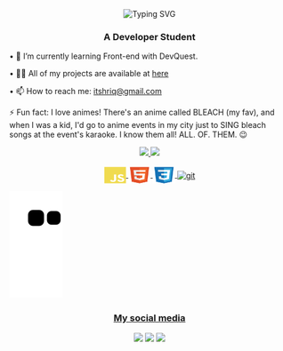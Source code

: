 


<div align="center">
  <img src="https://readme-typing-svg.herokuapp.com?font=Yomogi&size=30&pause=1000&color=0F71FF&center=true&vCenter=true&width=435&lines=++Hi%2C+I'm+Henry!" alt="Typing SVG" /></a>

  ### <p align="center"> <strong> A Developer Student </strong> </p>

</div>





• 🌱 I’m currently learning Front-end with DevQuest.

• 👨‍💻 All of my projects are available at <a href="https://github.com/HHriq?tab=repositories" target="_blank"> here </a>

• 📫 How to reach me: itshriq@gmail.com

⚡ Fun fact: I love animes! There's an anime called BLEACH (my fav), and when I was a kid, I'd go to anime events in my city just to SING bleach songs at the event's karaoke. I know them all! ALL. OF. THEM. 😉


<div align="center">
  <a href="https://github.com/HHriq">
  <img height="180em" src="https://github-readme-stats.vercel.app/api?username=HHriq&show_icons=true&theme=buefy&include_all_commits=true&count_private=true"/>
  <img height="180em" src="https://github-readme-stats.vercel.app/api/top-langs/?username=HHriq&layout=compact&langs_count=6&theme=buefy"/>
</div>

<div align="center" style="display: inline_block"><br>
  <img align="center" alt="Js" height="30" width="40" src="https://raw.githubusercontent.com/devicons/devicon/master/icons/javascript/javascript-plain.svg">
  <img align="center" alt="HTML" height="30" width="40" src="https://raw.githubusercontent.com/devicons/devicon/master/icons/html5/html5-original.svg">
  <img align="center" alt="CSS" height="30" width="40" src="https://raw.githubusercontent.com/devicons/devicon/master/icons/css3/css3-original.svg">
  <img align="center" alt="git" height="30" width="40" src="https://cdn.jsdelivr.net/gh/devicons/devicon/icons/git/git-plain.svg">
</div>
 

  
  ![Snake animation](https://github.com/HHriq/HHriq/blob/output/github-contribution-grid-snake.svg)

  ### <p align="center">My social media</p> 
 
<div align="center"> 
  
  <a href="https://www.instagram.com/hriq/" target="_blank"><img src="https://img.shields.io/badge/-Instagram-%23E4405F?style=for-the-badge&logo=instagram&logoColor=white" target="_blank"></a>
  <a href="mailto:itshriq@gmail.com"><img src="https://img.shields.io/badge/-Gmail-%23333?style=for-the-badge&logo=gmail&logoColor=white" target="_blank"></a>
  <a href="https://www.linkedin.com/in/hriq/" target="_blank"><img src="https://img.shields.io/badge/-LinkedIn-%230077B5?style=for-the-badge&logo=linkedin&logoColor=white" target="_blank"></a> 
 
 

</div>




